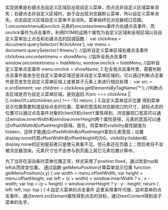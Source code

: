 实现效果是右键点击自定义区域后出现自定义菜单，而点击非自定义区域菜单消失；右键点击非自定义区域时，由于会出现浏览器默认菜单，所以自定义菜单消失。点击自定义区域自定义菜单不会消失。菜单始终在浏览器视口范围。
1.oncontextmenu和onclick
元素的oncontextmenu事件为右键点击事件，而onclick事件为点击事件。利用DOM的这两个属性为自定义区域和全局区域以及自定义菜单加上点击和右键点击的回调函数：
var clickArea = document.querySelector('#clickArea');
var menu = document.querySelector('#menu');
//监听自定义菜单区域右键点击事件
clickArea.oncontextmenu = showMenu;
//监听全局点击事件
window.oncontextmenu = hideMenu;
window.onclick = hideMenu;
//监听自定义菜单点击事件
menu.onclick = showName;
2.在全局点击事件里，需要判断点击事件是发生在自定义菜单区域还是非自定义菜单区域的。可以通过判断点击事件是否发生在自定义菜单区域上或者其子元素上来进行相应处理：
var src = e.srcElement;
var children = clickArea.getElementsByTagName('*');
//判断点击区域是否为自定义菜单区域，是则返回
if(src === clickArea || [].indexOf.call(children,src) !== -1){
return;
}
3.自定义菜单显示位置
得到菜单显示位置需要知道鼠标点击的位置、菜单的宽高和浏览器视口的尺寸，鼠标点击的位置可以通过点击事件对象的clientX和clientY属性得到，浏览器视口宽高可以通过window.innerWidth和window.innerHeight两个属性获得，元素的宽高可以通过offsetWidth和offsetHeight获得。首先，将菜单的visibility属性赋值为hidden，这样才能通过offsetWidth和offsetHeight拿到元素宽高；设置display:none时其offsetWidth和offsetHeight均为0。visibility:hidden和display:none的区别是前者只是使元素看不见，但元素还在页面上；而后者将不会被浏览器渲染，元素尺寸也不会参与到页面上其它元素位置计算中。

为了当存在滚动条时菜单位置正常，样式采用了position:fixed，通过改变top和left从而改变位置。
通过函数 getMenuPosition计算菜单显示位置
function getMenuPosition(x,y) {
var width = menu.offsetWidth;
var height = menu.offsetHeight;
var left = (x + width) < window.innerWidth ? x : x - width;
var top = (y + height) < window.innerHeight ? y : y - height;
return {
left: left,
top: top
}
}
4.自定义菜单的点击事件
这里采用事件代理，监听菜单的点击事件。通过event.srcElement属性得到点击的目标，通过textContent得到该子菜单的名字。
